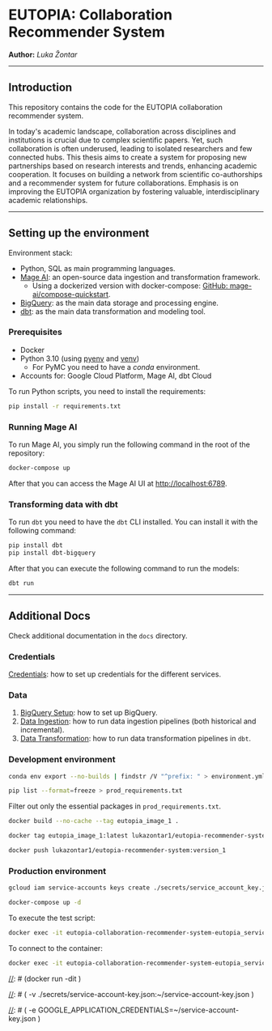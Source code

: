 # EUTOPIA: Collaboration Recommender System

**Author:** *Luka Žontar*

<hr/>

## Introduction

This repository contains the code for the EUTOPIA collaboration recommender system.

In today's academic landscape, collaboration across disciplines and institutions is crucial due to complex scientific
papers. Yet, such collaboration is often underused, leading to isolated researchers and few connected hubs. This thesis
aims to create a system for proposing new partnerships based on research interests and trends, enhancing academic
cooperation. It focuses on building a network from scientific co-authorships and a recommender system for future
collaborations. Emphasis is on improving the EUTOPIA organization by fostering valuable, interdisciplinary academic
relationships.

<hr/>

## Setting up the environment

Environment stack:

- Python, SQL as main programming languages.
- [Mage AI](https://www.mage.ai/): an open-source data ingestion and transformation framework.
    - Using a dockerized version with
      docker-compose: [GitHub: mage-ai/compose-quickstart](https://docs.mage.ai/getting-started/setup).
- [BigQuery](https://cloud.google.com/bigquery): as the main data storage and processing engine.
- [dbt](https://www.getdbt.com/): as the main data transformation and modeling tool.

### Prerequisites

- Docker
- Python 3.10 (using [pyenv](https://github.com/pyenv-win/pyenv-win)
  and [venv](https://docs.python.org/3/library/venv.html))
    - For PyMC you need to have a *conda* environment.
- Accounts for: Google Cloud Platform, Mage AI, dbt Cloud

To run Python scripts, you need to install the requirements:

```bash
pip install -r requirements.txt
```

### Running Mage AI

To run Mage AI, you simply run the following command in the root of the repository:

```bash
docker-compose up
```

After that you can access the Mage AI UI at [http://localhost:6789](http://localhost:6789).

### Transforming data with dbt

To run `dbt` you need to have the `dbt` CLI installed. You can install it with the following command:

```bash
pip install dbt
pip install dbt-bigquery
```

After that you can execute the following command to run the models:

```bash
dbt run
```

<hr/>

## Additional Docs

Check additional documentation in the `docs` directory.

### Credentials

[Credentials](docs/data/Credentials.md): how to set up credentials for the different services.

### Data

1. [BigQuery Setup](docs/data/01%20-%20BigQuery%20Setup.md): how to set up BigQuery.
2. [Data Ingestion](docs/data/02%20-%20Data%20Ingestion.md): how to run data ingestion pipelines (both historical and
   incremental).
3. [Data Transformation](docs/data/03%20-%20Data%20Transformation.md): how to run data transformation pipelines
   in `dbt`.

### Development environment

```bash
conda env export --no-builds | findstr /V "^prefix: " > environment.yml
```

```bash
pip list --format=freeze > prod_requirements.txt
```

Filter out only the essential packages in `prod_requirements.txt`.

```bash
docker build --no-cache --tag eutopia_image_1 .
```

```bash
docker tag eutopia_image_1:latest lukazontar1/eutopia-recommender-system:version_1
```

```bash
docker push lukazontar1/eutopia-recommender-system:version_1
```

### Production environment

```bash
gcloud iam service-accounts keys create ./secrets/service_account_key.json --iam-account=eutopia-recommender-system@collaboration-recommender.iam.gserviceaccount.com
```

```bash
docker-compose up -d
```

To execute the test script:

```bash
docker exec -it eutopia-collaboration-recommender-system-eutopia_service_1-1 /bin/bash -c ""source venv/bin/activate && python test.py"
```

To connect to the container:

```bash
docker exec -it eutopia-collaboration-recommender-system-eutopia_service_1-1 /bin/bash
```

[//]: # (docker run -dit \)

[//]: # (  -v ./secrets/service-account-key.json:~/service-account-key.json \)

[//]: # (  -e GOOGLE_APPLICATION_CREDENTIALS=~/service-account-key.json \)

[//]: # (  --name eutopia_container_1 eutopia_image_1)

[//]: # (docker exec -it eutopia_container_1 /bin/bash)
